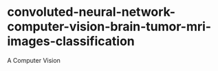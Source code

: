 # convoluted-neural-network-computer-vision-brain-tumor-mri-images-classification
A Computer Vision 
